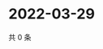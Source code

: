 # 2022-03-29

共 0 条

<!-- BEGIN WEIBO -->
<!-- 最后更新时间 Tue Mar 29 2022 07:00:57 GMT+0800 (China Standard Time) -->

<!-- END WEIBO -->
